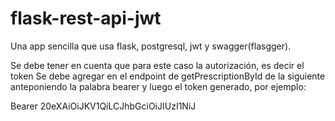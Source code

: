 # flask-rest-api-jwt
Una app sencilla que usa flask, postgresql, jwt y swagger(flasgger).  

Se debe tener en cuenta que para este caso la autorización, es decir el token Se debe agregar en el endpoint de getPrescriptionById de la siguiente anteponiendo la palabra bearer y luego el token generado, por ejemplo:  

Bearer 20eXAiOiJKV1QiLCJhbGciOiJIUzI1NiJ